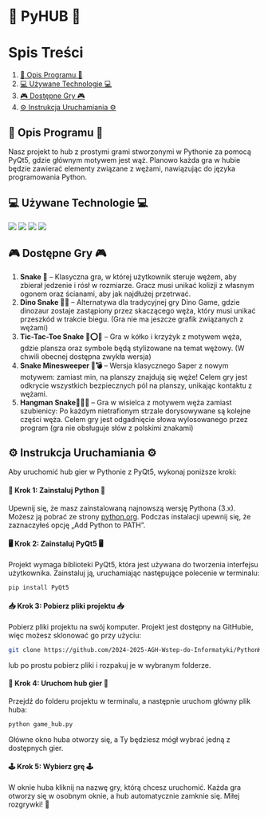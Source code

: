 # 🐍 PyHUB 🐍

# Spis Treści
1. [📝 Opis Programu 📝](#📝-Opis-Programu-📝)
2. [💻 Używane Technologie 💻](#💻-Używane-Technologie-💻)
3. [🎮 Dostępne Gry 🎮](#🎮-Dostępne-Gry-🎮)
4. [⚙️ Instrukcja Uruchamiania ⚙️](#⚙️-Instrukcja-Uruchamiania-⚙️)

## 📝 Opis Programu 📝

Nasz projekt to hub z prostymi grami stworzonymi w Pythonie za pomocą PyQt5, gdzie głównym motywem jest wąż. Planowo każda gra w hubie będzie zawierać elementy związane z wężami, nawiązując do języka programowania Python.

## 💻 Używane Technologie 💻

<p>
  <img src="https://img.shields.io/badge/Python-14354C?style=for-the-badge&logo=python&logoColor=white" />
  <img src="https://img.shields.io/badge/PyQt5-%2523217346.svg?style=for-the-badge&logo=Qt&logoColor=white&color=%233366ff" />
  <img src="https://img.shields.io/badge/PyCharm-000000.svg?&style=for-the-badge&logo=PyCharm&logoColor=white" />
  <img src="https://img.shields.io/badge/Visual_Studio_Code-0078D4?style=for-the-badge&logo=codecrafters&logoColor=white" />
</p>

## 🎮 Dostępne Gry 🎮

1. **Snake 🐍** – Klasyczna gra, w której użytkownik steruje wężem, aby zbierał jedzenie i rósł w rozmiarze. Gracz musi unikać kolizji z własnym ogonem oraz ścianami, aby jak najdłużej przetrwać.
2. **Dino Snake 🦖🐍** – Alternatywa dla tradycyjnej gry Dino Game, gdzie dinozaur zostaje zastąpiony przez skaczącego węża, który musi unikać przeszkód w trakcie biegu. (Gra nie ma jeszcze grafik związanych z wężami)
3. **Tic-Tac-Toe Snake 🐍⭕❌** – Gra w kółko i krzyżyk z motywem węża, gdzie plansza oraz symbole będą stylizowane na temat wężowy. (W chwili obecnej dostępna zwykła wersja)
4. **Snake Minesweeper 🐍💣** – Wersja klasycznego Saper z nowym motywem: zamiast min, na planszy znajdują się węże! Celem gry jest odkrycie wszystkich bezpiecznych pól na planszy, unikając kontaktu z wężami.
5. **Hangman Snake🐍💀🎯** – Gra w wisielca z motywem węża zamiast szubienicy: Po każdym nietrafionym strzale dorysowywane są kolejne części węża. Celem gry jest odgadnięcie słowa wylosowanego przez program (gra nie obsługuje słów z polskimi znakami)

## ⚙️ Instrukcja Uruchamiania ⚙️

Aby uruchomić hub gier w Pythonie z PyQt5, wykonaj poniższe kroki:

#### 🐍 Krok 1: Zainstaluj Python 🐍

Upewnij się, że masz zainstalowaną najnowszą wersję Pythona (3.x). Możesz ją pobrać ze strony [python.org](https://www.python.org/). Podczas instalacji upewnij się, że zaznaczyłeś opcję „Add Python to PATH”.

#### 🖥️ Krok 2: Zainstaluj PyQt5 🖥️

Projekt wymaga biblioteki PyQt5, która jest używana do tworzenia interfejsu użytkownika. Zainstaluj ją, uruchamiając następujące polecenie w terminalu:

```bash
pip install PyQt5
```

#### 📥 Krok 3: Pobierz pliki projektu 📥

Pobierz pliki projektu na swój komputer. Projekt jest dostępny na GitHubie, więc możesz sklonować go przy użyciu:

```bash
git clone https://github.com/2024-2025-AGH-Wstep-do-Informatyki/PythonKrakowski.git
```

lub po prostu pobierz pliki i rozpakuj je w wybranym folderze.

#### 🚀 Krok 4: Uruchom hub gier 🚀

Przejdź do folderu projektu w terminalu, a następnie uruchom główny plik huba:

```bash
python game_hub.py
```

Główne okno huba otworzy się, a Ty będziesz mógł wybrać jedną z dostępnych gier.

#### 🕹️ Krok 5: Wybierz grę 🕹️

W oknie huba kliknij na nazwę gry, którą chcesz uruchomić. Każda gra otworzy się w osobnym oknie, a hub automatycznie zamknie się. Miłej rozgrywki! 🎉
